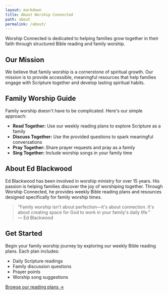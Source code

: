 ```yaml
---
layout: markdown
title: About Worship Connected
path: about
permalink: /about/
---
```


<div class="lead text-xl text-gray-600 mb-8">
Worship Connected is dedicated to helping families grow together in their faith through structured Bible reading and family worship.
</div>

## Our Mission

We believe that family worship is a cornerstone of spiritual growth. Our mission is to provide accessible, meaningful resources that help families engage with Scripture together and develop lasting spiritual habits.

## Family Worship Guide

Family worship doesn't have to be complicated. Here's our simple approach:

- **Read Together:** Use our weekly reading plans to explore Scripture as a family
- **Discuss Together:** Use the provided questions to spark meaningful conversations
- **Pray Together:** Share prayer requests and pray as a family
- **Sing Together:** Include worship songs in your family time

## About Ed Blackwood

Ed Blackwood has been involved in worship ministry for over 15 years. His passion is helping families discover the joy of worshiping together. Through Worship Connected, he provides weekly Bible reading plans and resources designed specifically for family worship times.

<div class="bg-blue-50 border-l-4 border-blue-500 p-4 my-8">
  <blockquote class="text-lg italic text-gray-700">
    "Family worship isn't about perfection—it's about connection. It's about creating space for God to work in your family's daily life."
    <footer class="mt-2 text-gray-600">— Ed Blackwood</footer>
  </blockquote>
</div>

## Get Started

Begin your family worship journey by exploring our weekly Bible reading plans. Each plan includes:

- Daily Scripture readings
- Family discussion questions
- Prayer points
- Worship song suggestions

<div class="mt-8">
  <a href="/notes" class="inline-block bg-blue-600 text-white px-6 py-3 rounded-lg hover:bg-blue-700 transition-colors duration-300">
    Browse our reading plans →
  </a>
</div>
